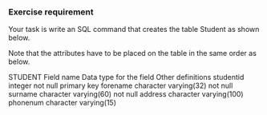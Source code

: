 ### Exercise requirement
Your task is write an SQL command that creates the table Student as shown below.

Note that the attributes have to be placed on the table in the same order as below.

 

STUDENT
Field name	Data type for the field	Other definitions
studentid	integer	not null primary key
forename	character varying(32)	not null
surname	character varying(60)	not null
address	character varying(100)	
phonenum	character varying(15)	
